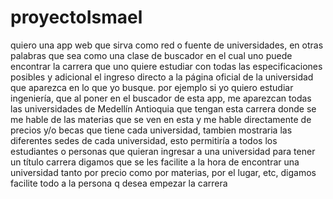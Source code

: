 # proyectoIsmael
quiero una app web que sirva como red o fuente de universidades, en otras palabras que sea como una clase de buscador en el cual uno puede encontrar la carrera que uno quiere estudiar con todas las especificaciones posibles y adicional el ingreso directo a la página oficial de la universidad que aparezca en lo que yo busque. 
por ejemplo si yo quiero estudiar ingeniería, que al poner en el buscador de esta app, me aparezcan todas las universidades de Medellín Antioquia que tengan esta carrera donde se me hable de las materias que se ven en esta y me hable directamente de precios y/o becas que tiene cada universidad, tambien mostraria las diferentes sedes de cada universidad, esto permitiría a todos los estudiantes o personas que quieran ingresar a una universidad para tener un título carrera digamos que se les facilite a la hora de encontrar una universidad tanto por precio como por materias, por el lugar, etc,  digamos facilite todo a la persona q desea empezar la carrera
